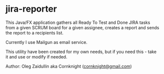 # jira-reporter

This Java/FX application gathers all Ready To Test and Done JIRA tasks from a given SCRUM board for a given assignee, creates a report and sends the report to a recipients list.

Currently I use Mailgun as email service.

This utility have been created for my own needs, but if you need this - take it and use or modify if needed.

Author: Oleg Zaidullin aka Cornknight 
(cornknight@gmail.com)